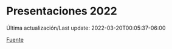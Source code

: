 # Presentaciones 2022

Última actualización/Last update: 2022-03-20T00:05:37-06:00

 [Fuente](https://www.gob.mx/salud/documentos/presentaciones-2022)
